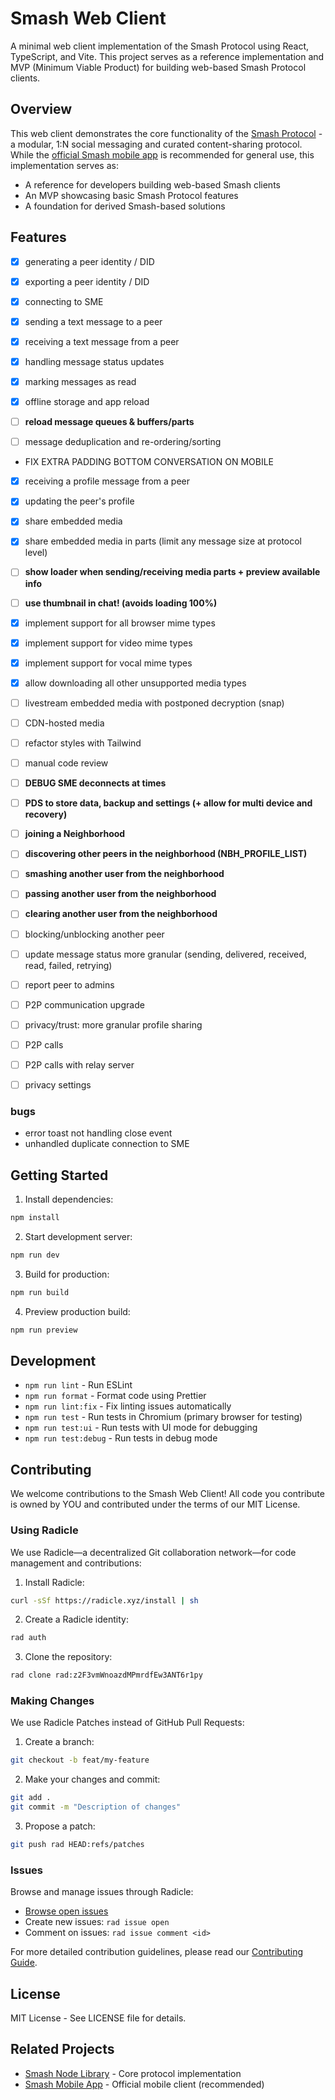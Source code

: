 # Smash Web Client

A minimal web client implementation of the Smash Protocol using React, TypeScript, and Vite. This project serves as a reference implementation and MVP (Minimum Viable Product) for building web-based Smash Protocol clients.

## Overview

This web client demonstrates the core functionality of the [Smash Protocol](https://github.com/smashchats/smash-node-lib) - a modular, 1:N social messaging and curated content-sharing protocol. While the [official Smash mobile app](https://github.com/smashchats/smashchats) is recommended for general use, this implementation serves as:

- A reference for developers building web-based Smash clients
- An MVP showcasing basic Smash Protocol features
- A foundation for derived Smash-based solutions

## Features

- [x] generating a peer identity / DID
- [x] exporting a peer identity / DID
- [x] connecting to SME

- [x] sending a text message to a peer
- [x] receiving a text message from a peer
- [x] handling message status updates
- [x] marking messages as read

- [x] offline storage and app reload
- [ ] **reload message queues & buffers/parts**
- [ ] message deduplication and re-ordering/sorting

- FIX EXTRA PADDING BOTTOM CONVERSATION ON MOBILE

- [x] receiving a profile message from a peer
- [x] updating the peer's profile

- [x] share embedded media
- [x] share embedded media in parts (limit any message size at protocol level)
- [ ] **show loader when sending/receiving media parts + preview available info**
- [ ] **use thumbnail in chat! (avoids loading 100%)**
- [x] implement support for all browser mime types
- [x] implement support for video mime types
- [x] implement support for vocal mime types
- [x] allow downloading all other unsupported media types
- [ ] livestream embedded media with postponed decryption (snap)
- [ ] CDN-hosted media

- [ ] refactor styles with Tailwind
- [ ] manual code review

- [ ] **DEBUG SME deconnects at times**

- [ ] **PDS to store data, backup and settings (+ allow for multi device and recovery)**

- [ ] **joining a Neighborhood**
- [ ] **discovering other peers in the neighborhood (NBH_PROFILE_LIST)**
- [ ] **smashing another user from the neighborhood**
- [ ] **passing another user from the neighborhood**
- [ ] **clearing another user from the neighborhood**

- [ ] blocking/unblocking another peer

- [ ] update message status more granular (sending, delivered, received, read, failed, retrying)
- [ ] report peer to admins
- [ ] P2P communication upgrade

- [ ] privacy/trust: more granular profile sharing

- [ ] P2P calls
- [ ] P2P calls with relay server
- [ ] privacy settings

### bugs

- error toast not handling close event
- unhandled duplicate connection to SME

## Getting Started

1. Install dependencies:

```bash
npm install
```

2. Start development server:

```bash
npm run dev
```

3. Build for production:

```bash
npm run build
```

4. Preview production build:

```bash
npm run preview
```

## Development

- `npm run lint` - Run ESLint
- `npm run format` - Format code using Prettier
- `npm run lint:fix` - Fix linting issues automatically
- `npm run test` - Run tests in Chromium (primary browser for testing)
- `npm run test:ui` - Run tests with UI mode for debugging
- `npm run test:debug` - Run tests in debug mode

## Contributing

We welcome contributions to the Smash Web Client! All code you contribute is owned by YOU and contributed under the terms of our MIT License.

### Using Radicle

We use Radicle—a decentralized Git collaboration network—for code management and contributions:

1. Install Radicle:

```bash
curl -sSf https://radicle.xyz/install | sh
```

2. Create a Radicle identity:

```bash
rad auth
```

3. Clone the repository:

```bash
rad clone rad:z2F3vmWnoazdMPmrdfEw3ANT6r1py
```

### Making Changes

We use Radicle Patches instead of GitHub Pull Requests:

1. Create a branch:

```bash
git checkout -b feat/my-feature
```

2. Make your changes and commit:

```bash
git add .
git commit -m "Description of changes"
```

3. Propose a patch:

```bash
git push rad HEAD:refs/patches
```

### Issues

Browse and manage issues through Radicle:

- [Browse open issues](https://app.radicle.xyz/nodes/seed.radicle.garden/rad:z2F3vmWnoazdMPmrdfEw3ANT6r1py/issues)
- Create new issues: `rad issue open`
- Comment on issues: `rad issue comment <id>`

For more detailed contribution guidelines, please read our [Contributing Guide](https://github.com/smashchats/smash-node-lib/blob/main/docs/CONTRIBUTING.md).

## License

MIT License - See LICENSE file for details.

## Related Projects

- [Smash Node Library](https://github.com/smashchats/smash-node-lib) - Core protocol implementation
- [Smash Mobile App](https://github.com/smashchats/smashchats) - Official mobile client (recommended)
